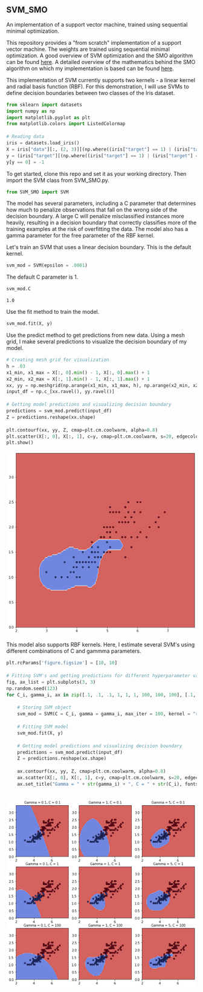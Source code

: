 ## SVM_SMO

An implementation of a support vector machine, trained using sequential minimal optimization.

This repository provides a "from scratch" implementation of a support vector machine. The weights are trained using sequential minimal optimization. A good overview of SVM optimization and the SMO algorithm can be found [here](http://cs229.stanford.edu/materials/smo.pdf). A detailed overview of the mathematics behind the SMO algorithm on which my implementation is based can be found [here](http://fourier.eng.hmc.edu/e176/lectures/ch9/node9.html).

This implementation of SVM currently supports two kernels - a linear kernel and radial basis function (RBF). For this demonstration, I will use SVMs to define decision boundaries between two classes of the Iris dataset.


```python
from sklearn import datasets
import numpy as np
import matplotlib.pyplot as plt
from matplotlib.colors import ListedColormap

# Reading data
iris = datasets.load_iris()
X = iris["data"][:, (2, 3)][(np.where((iris["target"] == 1) | (iris["target"] == 2)))]
y = (iris["target"][(np.where((iris["target"] == 1) | (iris["target"] == 2)))] == 2).astype(np.float64)
y[y == 0] = -1
```

To get started, clone this repo and set it as your working directory. Then import the SVM class from SVM_SMO.py.


```python
from SVM_SMO import SVM 
```

The model has several parameters, including a C parameter that determines how much to penalize observations that fall on the wrong side of the decision boundary. A large C will penalize misclassified instances more heavily, resulting in a decision boundary that correctly classifies more of the training examples at the risk of overfitting the data. The model also has a gamma parameter for the free parameter of the RBF kernel.

Let's train an SVM that uses a linear decision boundary. This is the default kernel.


```python
svm_mod = SVM(epsilon = .0001)
```

The default C parameter is 1.


```python
svm_mod.C
```




    1.0



Use the fit method to train the model.


```python
svm_mod.fit(X, y)
```

Use the predict method to get predictions from new data. Using a mesh grid, I make several predictions to visualize the decision boundary of my model.


```python
# Creating mesh grid for visualization
h = .03
x1_min, x1_max = X[:, 0].min() - 1, X[:, 0].max() + 1
x2_min, x2_max = X[:, 1].min() - 1, X[:, 1].max() + 1
xx, yy = np.meshgrid(np.arange(x1_min, x1_max, h), np.arange(x2_min, x2_max, h))
input_df = np.c_[xx.ravel(), yy.ravel()]

# Getting model predictions and visualizing decision boundary
predictions = svm_mod.predict(input_df)
Z = predictions.reshape(xx.shape)

plt.contourf(xx, yy, Z, cmap=plt.cm.coolwarm, alpha=0.8)
plt.scatter(X[:, 0], X[:, 1], c=y, cmap=plt.cm.coolwarm, s=20, edgecolors='k')
plt.show()
```


![png](README_files/README_11_0.png)


This model also supports RBF kernels. Here, I estimate several SVM's using different combinations of C and gammma parameters. 


```python
plt.rcParams['figure.figsize'] = [10, 10]

# Fitting SVM's and getting predictions for different hyperparameter values 
fig, ax_list = plt.subplots(3, 3)
np.random.seed(123)
for C_i, gamma_i, ax in zip([.1, .1, .1, 1, 1, 1, 100, 100, 100], [.1, 1, 5, .1, 1, 5, .1, 1, 5], ax_list.flatten()):
    
    # Storing SVM object
    svm_mod = SVM(C = C_i, gamma = gamma_i, max_iter = 100, kernel = "rbf")

    # Fitting SVM model
    svm_mod.fit(X, y)
    
    # Getting model predictions and visualizing decision boundary
    predictions = svm_mod.predict(input_df)
    Z = predictions.reshape(xx.shape)
    
    ax.contourf(xx, yy, Z, cmap=plt.cm.coolwarm, alpha=0.8)
    ax.scatter(X[:, 0], X[:, 1], c=y, cmap=plt.cm.coolwarm, s=20, edgecolors='k')
    ax.set_title("Gamma = " + str(gamma_i) + ", C = " + str(C_i), fontsize=10)
  
```


![png](README_files/README_13_0.png)



```python

```
